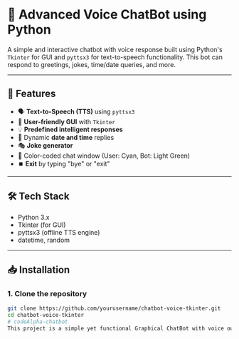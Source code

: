 # 💬 Advanced Voice ChatBot using Python

A simple and interactive chatbot with voice response built using Python's `Tkinter` for GUI and `pyttsx3` for text-to-speech functionality. This bot can respond to greetings, jokes, time/date queries, and more.

---

## 📌 Features

- 🗣️ **Text-to-Speech (TTS)** using `pyttsx3`
- 🎨 **User-friendly GUI** with `Tkinter`
- 💡 **Predefined intelligent responses**
- 📅 Dynamic **date and time** replies
- 🎭 **Joke generator**
- 🎨 Color-coded chat window (User: Cyan, Bot: Light Green)
- ⏹️ **Exit** by typing "bye" or "exit"

---

## 🛠️ Tech Stack

- Python 3.x
- Tkinter (for GUI)
- pyttsx3 (offline TTS engine)
- datetime, random

---

## 📥 Installation

### 1. Clone the repository

```bash
git clone https://github.com/yourusername/chatbot-voice-tkinter.git
cd chatbot-voice-tkinter
# codeAlpha-chatbot
This project is a simple yet functional Graphical ChatBot with voice output
